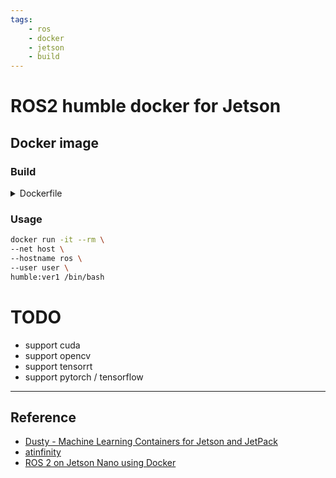 ```yaml
---
tags:
    - ros
    - docker
    - jetson
    - build
---
```


# ROS2 humble docker for Jetson

## Docker image
### Build
<details>
    <summary>Dockerfile</summary>

```dockerfile
--8<-- "docs/ROS/dev_environment/build/Dockerfile.jetson"
```
</details>

### Usage

```bash
docker run -it --rm \
--net host \
--hostname ros \
--user user \
humble:ver1 /bin/bash
```

# TODO
- support cuda
- support opencv
- support tensorrt
- support pytorch / tensorflow
---

## Reference
- [Dusty - Machine Learning Containers for Jetson and JetPack](https://github.com/dusty-nv/jetson-containers/tree/master)
- [atinfinity](https://github.com/atinfinity/l4t-ros2-docker/tree/main)
- [ROS 2 on Jetson Nano using Docker](https://www.codetomotion.com/blog/ros-2-on-jetson-nano-using-docker/)